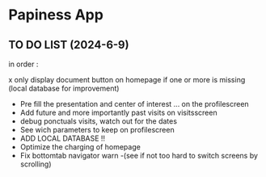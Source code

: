 # Papiness App

## TO DO LIST (2024-6-9)

in order :

x only display document button on homepage if one or more is missing (local database for improvement)
- Pre fill the presentation and center of interest ... on the profilescreen
- Add future and more importantly past visits on visitsscreen
- debug ponctuals visits, watch out for the dates
- See wich parameters to keep on profilescreen
- ADD LOCAL DATABASE !!
- Optimize the charging of homepage
- Fix bottomtab navigator warn
-(see if not too hard to switch screens by scrolling)